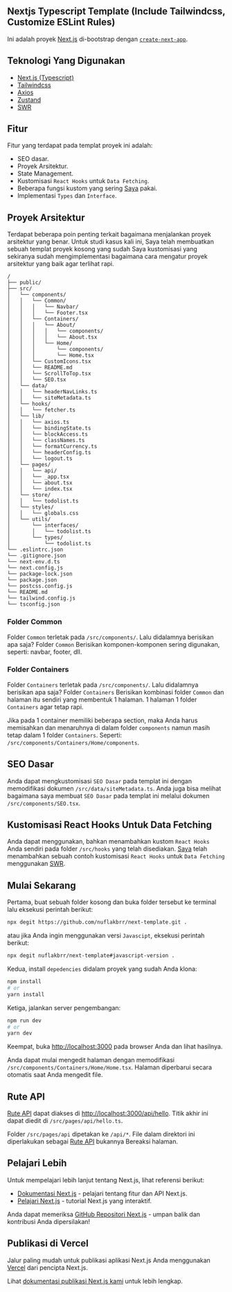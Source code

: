 ## Nextjs Typescript Template (Include Tailwindcss, Customize ESLint Rules)

Ini adalah proyek [Next.js](https://nextjs.org/) di-bootstrap dengan [`create-next-app`](https://github.com/vercel/next.js/tree/canary/packages/create-next-app).

## Teknologi Yang Digunakan

- [Next.js (Typescript)](https://nextjs.org/)
- [Tailwindcss](https://tailwindcss.com/)
- [Axios](https://axios-http.com/docs/intro)
- [Zustand](https://docs.pmnd.rs/zustand/getting-started/introduction)
- [SWR](https://swr.vercel.app)

## Fitur

Fitur yang terdapat pada templat proyek ini adalah:

- SEO dasar.
- Proyek Arsitektur.
- State Management.
- Kustomisasi `React Hooks` untuk `Data Fetching`.
- Beberapa fungsi kustom yang sering [Saya](https://github.com/nuflakbrr) pakai.
- Implementasi `Types` dan `Interface`.

## Proyek Arsitektur

Terdapat beberapa poin penting terkait bagaimana menjalankan proyek arsitektur yang benar. Untuk studi kasus kali ini, Saya telah membuatkan sebuah templat proyek kosong yang sudah Saya kustomisasi yang sekiranya sudah mengimplementasi bagaimana cara mengatur proyek arsitektur yang baik agar terlihat rapi.

```
/
├── public/
├── src/
│   └── components/
│   │   └── Common/
│   │   │   └── Navbar/
│   │   │   └── Footer.tsx
│   │   └── Containers/
│   │   │   └── About/
│   │   │   │   └── components/
│   │   │   │   └── About.tsx
│   │   │   └── Home/
│   │   │       └── components/
│   │   │       └── Home.tsx
│   │   └── CustomIcons.tsx
│   │   └── README.md
│   │   └── ScrollToTop.tsx
│   │   └── SEO.tsx
│   └── data/
│   │   └── headerNavLinks.ts
│   │   └── siteMetadata.ts
│   └── hooks/
│   │   └── fetcher.ts
│   └── lib/
│   │   └── axios.ts
│   │   └── bindingState.ts
│   │   └── blockAccess.ts
│   │   └── classNames.ts
│   │   └── formatCurrency.ts
│   │   └── headerConfig.ts
│   │   └── logout.ts
│   └── pages/
│   │   └── api/
│   │   └── _app.tsx
│   │   └── about.tsx
│   │   └── index.tsx
│   └── store/
│   │   └── todolist.ts
│   └── styles/
│   │   └── globals.css
│   └── utils/
│       └── interfaces/
│       │   └── todolist.ts
│       └── types/
│           └── todolist.ts
└── .eslintrc.json
└── .gitignore.json
└── next-env.d.ts
└── next.config.js
└── package-lock.json
└── package.json
└── postcss.config.js
└── README.md
└── tailwind.config.js
└── tsconfig.json
```

### Folder Common

Folder `Common` terletak pada `/src/components/`. Lalu didalamnya berisikan apa saja? Folder `Common` Berisikan komponen-komponen sering digunakan, seperti: navbar, footer, dll.

### Folder Containers

Folder `Containers` terletak pada `/src/components/`. Lalu didalamnya berisikan apa saja? Folder `Containers` Berisikan kombinasi folder `Common` dan halaman itu sendiri yang membentuk 1 halaman. 1 halaman 1 folder `Containers` agar tetap rapi.

Jika pada 1 container memiliki beberapa section, maka Anda harus memisahkan dan menaruhnya di dalam folder `components` namun masih tetap dalam 1 folder `Containers`. Seperti: `/src/components/Containers/Home/components`.

## SEO Dasar

Anda dapat mengkustomisasi `SEO Dasar` pada templat ini dengan memodifikasi dokumen `/src/data/siteMetadata.ts`. Anda juga bisa melihat bagaimana saya membuat `SEO Dasar` pada templat ini melalui dokumen `/src/components/SEO.tsx`.

## Kustomisasi React Hooks Untuk Data Fetching

Anda dapat menggunakan, bahkan menambahkan kustom `React Hooks` Anda sendiri pada folder `/src/hooks` yang telah disediakan. [Saya](https://github.com/nuflakbrr) telah menambahkan sebuah contoh kustomisasi `React Hooks` untuk `Data Fetching` menggunakan [SWR](https://swr.vercel.app).

## Mulai Sekarang

Pertama, buat sebuah folder kosong dan buka folder tersebut ke terminal lalu eksekusi perintah berikut:

```bash
npx degit https://github.com/nuflakbrr/next-template.git .
```

atau jika Anda ingin menggunakan versi `Javascipt`, eksekusi perintah berikut:

```bash
npx degit nuflakbrr/next-template#javascript-version .
```

Kedua, install `depedencies` didalam proyek yang sudah Anda klona:

```bash
npm install
# or
yarn install
```

Ketiga, jalankan server pengembangan:

```bash
npm run dev
# or
yarn dev
```

Keempat, buka [http://localhost:3000](http://localhost:3000) pada browser Anda dan lihat hasilnya.

Anda dapat mulai mengedit halaman dengan memodifikasi `/src/components/Containers/Home/Home.tsx`. Halaman diperbarui secara otomatis saat Anda mengedit file.

## Rute API

[Rute API](https://nextjs.org/docs/api-routes/introduction) dapat diakses di [http://localhost:3000/api/hello](http://localhost:3000/api/hello). Titik akhir ini dapat diedit di `/src/pages/api/hello.ts`.

Folder `/src/pages/api` dipetakan ke `/api/*`. File dalam direktori ini diperlakukan sebagai [Rute API](https://nextjs.org/docs/api-routes/introduction) bukannya Bereaksi halaman.

## Pelajari Lebih

Untuk mempelajari lebih lanjut tentang Next.js, lihat referensi berikut:

- [Dokumentasi Next.js](https://nextjs.org/docs) - pelajari tentang fitur dan API Next.js.
- [Pelajari Next.js](https://nextjs.org/learn) - tutorial Next.js yang interaktif.

Anda dapat memeriksa [GitHub Repositori Next.js](https://github.com/vercel/next.js/) - umpan balik dan kontribusi Anda dipersilakan!

## Publikasi di Vercel

Jalur paling mudah untuk publikasi aplikasi Next.js Anda menggunakan [Vercel](https://vercel.com/new?utm_medium=default-template&filter=next.js&utm_source=create-next-app&utm_campaign=create-next-app-readme) dari pencipta Next.js.

Lihat [dokumentasi publikasi Next.js kami](https://nextjs.org/docs/deployment) untuk lebih lengkap.
